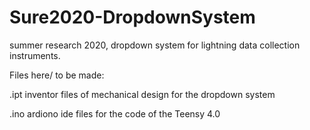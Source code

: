 # Sure2020-DropdownSystem
summer research 2020, dropdown system for lightning data collection instruments. 

Files here/ to be made:

.ipt inventor files of mechanical design for the dropdown system

.ino ardiono ide files for the code of the Teensy 4.0
